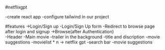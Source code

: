 #netflixgpt

-create react app
-configure tailwind in our project




#features
->Login/Sign up
       -Login/Sign Up form
       -Redirect to browse page after login and signup
->Browse(after Authentication)    
       -Header
       -Main movie
          -trailer in the background
          -title and discription
          -movie suggestions
               -movielist * n
-> netflix gpt
    -search bar
    -movie suggestions               
